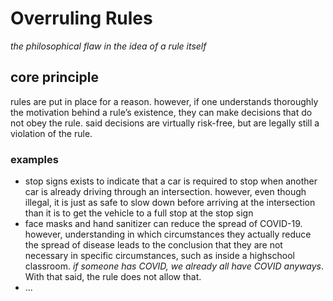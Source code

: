 # Overruling Rules

_the philosophical flaw in the idea of a rule itself_

## core principle

rules are put in place for a reason. however, if one understands thoroughly the motivation behind a rule’s existence, they can make decisions that do not obey the rule. said decisions are virtually risk-free, but are legally still a violation of the rule.

### examples

- stop signs exists to indicate that a car is required to stop when another car is already driving through an intersection. however, even though illegal, it is just as safe to slow down before arriving at the intersection than it is to get the vehicle to a full stop at the stop sign
- face masks and hand sanitizer can reduce the spread of COVID-19. however, understanding in which circumstances they actually reduce the spread of disease leads to the conclusion that they are not necessary in specific circumstances, such as inside a highschool classroom. _if someone has COVID, we already all have COVID anyways_. With that said, the rule does not allow that.
- ...

